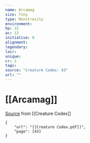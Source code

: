 ```yaml
---
name: Arcamag
size: Tiny
type: Monstrosity
environment: 
hp: 22
ac: 13
initiative: 0
alignment: 
legendary: 
lair: 
unique: 
cr: 2
tags: 
source: "Creature Codex: 43"
url: ""
---
```

# [[Arcamag]]

[Source](zotero://open-pdf/library/items/NTNKJRHG?page=43) from [[Creature Codex]]

```pdf
{
	"url": "[[Creature Codex.pdf]]",
	"page": [43]
}
```

